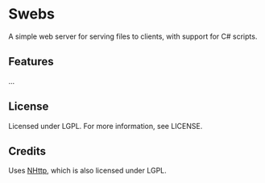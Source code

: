 Swebs
==============================

A simple web server for serving files to clients, with support for C# scripts.

Features
------------------------------

...

License
------------------------------
Licensed under LGPL. For more information, see LICENSE.

Credits
------------------------------
Uses [NHttp](https://github.com/pvginkel/NHttp), which is also licensed under LGPL.
